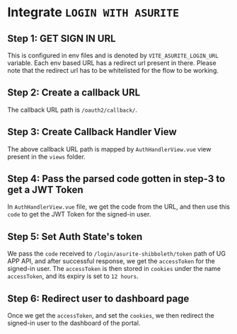 # Integrate `LOGIN WITH ASURITE`

## Step 1: GET SIGN IN URL

This is configured in env files and is denoted by `VITE_ASURITE_LOGIN_URL` variable. Each env based URL has a redirect url present in there. Please note that the redirect url has to be whitelisted for the flow to be working.

## Step 2: Create a callback URL

The callback URL path is `/oauth2/callback/`.

## Step 3: Create Callback Handler View

The above callback URL path is mapped by `AuthHandlerView.vue` view present in the `views` folder.

## Step 4: Pass the parsed code gotten in step-3 to get a JWT Token

In `AuthHandlerView.vue` file, we get the code from the URL, and then use this `code` to get the JWT Token for the signed-in user.

## Step 5: Set Auth State's token

We pass the `code` received to `/login/asurite-shibboleth/token` path of UG APP API, and after successful response, we get the `accessToken` for the signed-in user. The `accessToken` is then stored in `cookies` under the name `accessToken`, and its expiry is set to `12 hours`.

## Step 6: Redirect user to dashboard page

Once we get the `accessToken`, and set the `cookies`, we then redirect the signed-in user to the dashboard of the portal.
